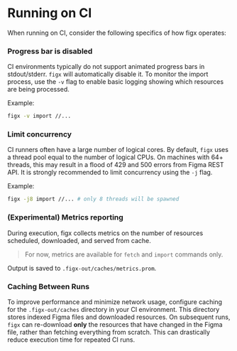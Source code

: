 # Running on CI

When running on CI, consider the following specifics of how figx operates:

### Progress bar is disabled
CI environments typically do not support animated progress bars in stdout/stderr. `figx` will automatically disable it. To monitor the import process, use the `-v` flag to enable basic logging showing which resources are being processed.

Example: 
```bash
figx -v import //...
```

### Limit concurrency
CI runners often have a large number of logical cores. By default, `figx` uses a thread pool equal to the number of logical CPUs. On machines with 64+ threads, this may result in a flood of 429 and 500 errors from Figma REST API. It is strongly recommended to limit concurrency using the `-j` flag.

Example: 
```bash
figx -j8 import //... # only 8 threads will be spawned
```

### (Experimental) Metrics reporting

During execution, figx collects metrics on the number of resources scheduled, downloaded, and served from cache.
> For now, metrics are available for `fetch` and `import` commands only.

Output is saved to `.figx-out/caches/metrics.prom`.

### Caching Between Runs

To improve performance and minimize network usage, configure caching for the `.figx-out/caches` directory in your CI environment. This directory stores indexed Figma files and downloaded resources. On subsequent runs, `figx` can re-download **only** the resources that have changed in the Figma file, rather than fetching everything from scratch. This can drastically reduce execution time for repeated CI runs.
